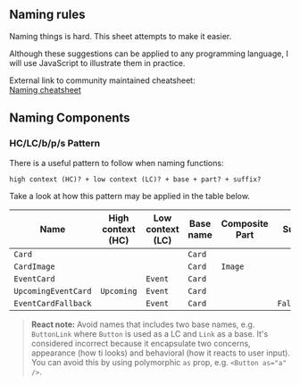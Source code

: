 ## Naming rules

Naming things is hard. This sheet attempts to make it easier.

Although these suggestions can be applied to any programming language, I will use JavaScript to illustrate them in practice.

External link to community maintained cheatsheet:  
[Naming cheatsheet](https://github.com/kettanaito/naming-cheatsheet/blob/main/README.md)

## Naming Components

### HC/LC/b/p/s Pattern
There is a useful pattern to follow when naming functions:

```
high context (HC)? + low context (LC)? + base + part? + suffix?
```

Take a look at how this pattern may be applied in the table below.

| Name                   | High context (HC) | Low context (LC) | Base name      | Composite Part | Suffix      |
| ---------------------- | ----------------- | ---------------- | -------------- | -------------- | ----------- |
| `Card`                 |                   |                  | `Card`         |                |             |
| `CardImage`            |                   |                  | `Card`         | `Image`        |             |
| `EventCard`            |                   | `Event`          | `Card`         |                |             |
| `UpcomingEventCard`    | `Upcoming`        | `Event`          | `Card`         |                |             |
| `EventCardFallback`    |                   | `Event`          | `Card`         |                | `Fallback`  |

> **React note:** Avoid names that includes two base names, e.g. `ButtonLink` where `Button` is used as a LC and `Link` as a base. It's considered incorrect because it encapsulate two concerns, appearance (how ti looks) and behavioral (how it reacts to user input). You can avoid this by using polymorphic `as` prop, e.g. `<Button as="a" />`.

